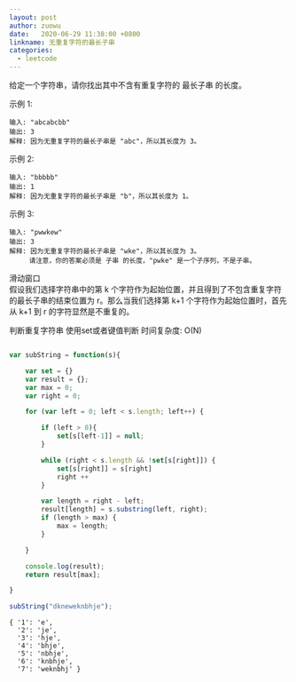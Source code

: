 ```yaml
---
layout: post
author: zuowu
date:   2020-06-29 11:38:00 +0800
linkname: 无重复字符的最长子串
categories: 
  - leetcode
---
```



给定一个字符串，请你找出其中不含有重复字符的 最长子串 的长度。

示例 1:

```
输入: "abcabcbb"
输出: 3 
解释: 因为无重复字符的最长子串是 "abc"，所以其长度为 3。
```     

示例 2:
```
输入: "bbbbb"
输出: 1
解释: 因为无重复字符的最长子串是 "b"，所以其长度为 1。
```

示例 3:
```
输入: "pwwkew"
输出: 3
解释: 因为无重复字符的最长子串是 "wke"，所以其长度为 3。
     请注意，你的答案必须是 子串 的长度，"pwke" 是一个子序列，不是子串。
```

滑动窗口    
假设我们选择字符串中的第 k 个字符作为起始位置，并且得到了不包含重复字符的最长子串的结束位置为 
r。那么当我们选择第 k+1 个字符作为起始位置时，首先从 k+1 到  r 的字符显然是不重复的。

判断重复字符串
使用set或者键值判断
时间复杂度: O(N)

```javascript

var subString = function(s){

    var set = {}
    var result = {};
    var max = 0;
    var right = 0;

    for (var left = 0; left < s.length; left++) {

        if (left > 0){
            set[s[left-1]] = null;
        }

        while (right < s.length && !set[s[right]]) {
            set[s[right]] = s[right]
            right ++
        }

        var length = right - left;
        result[length] = s.substring(left, right);
        if (length > max) {
            max = length;
        }

    }

    console.log(result);
    return result[max];

}

subString("dkneweknbhje");

```


```
{ '1': 'e',
  '2': 'je',
  '3': 'hje',
  '4': 'bhje',
  '5': 'nbhje',
  '6': 'knbhje',
  '7': 'weknbhj' }
```



